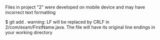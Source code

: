 Files in project "2" were developed on mobile device and may have incorrect text formatting

$ git add .
warning: LF will be replaced by CRLF in 2/com/exam/FirstName.java.
The file will have its original line endings in your working directory

